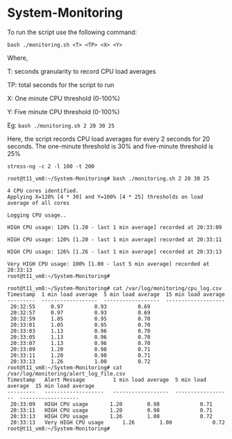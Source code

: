 # System-Monitoring

To run the script use the following command:

`bash ./monitoring.sh <T> <TP> <X> <Y>`

Where,

T: seconds granularity to record CPU load averages

TP: total seconds for the script to run

X: One minute CPU threshold (0-100%)

Y: Five minute CPU threshold (0-100%)

Eg: `bash ./monitoring.sh 2 20 30 25`

Here, the script records CPU load averages for every 2 seconds for 20 seconds. The one-minute threshold is 30% and five-minute threshold is 25%


`stress-ng -c 2 -l 100 -t 200`

```
root@t11_vm8:~/System-Monitoring# bash ./monitoring.sh 2 20 30 25

4 CPU cores identified.
Applying X=120% [4 * 30] and Y=100% [4 * 25] thresholds on load average of all cores

Logging CPU usage..

HIGH CPU usage: 120% [1.20 - last 1 min average] recorded at 20:33:09

HIGH CPU usage: 120% [1.20 - last 1 min average] recorded at 20:33:11

HIGH CPU usage: 126% [1.26 - last 1 min average] recorded at 20:33:13

Very HIGH CPU usage: 100% [1.00 - last 5 min average] recorded at 20:33:13
root@t11_vm8:~/System-Monitoring#
```

```
root@t11_vm8:~/System-Monitoring# cat /var/log/monitoring/cpu_log.csv
Timestamp  1 min load average  5 min load average  15 min load average
---------  ------------------  ------------------  -------------------
 20:32:55 	  0.97 		    0.93  		  0.69
 20:32:57 	  0.97 		    0.93  		  0.69
 20:32:59 	  1.05 		    0.95  		  0.70
 20:33:01 	  1.05 		    0.95  		  0.70
 20:33:03 	  1.13 		    0.96  		  0.70
 20:33:05 	  1.13 		    0.96  		  0.70
 20:33:07 	  1.13 		    0.96  		  0.70
 20:33:09 	  1.20 		    0.98  		  0.71
 20:33:11 	  1.20 		    0.98  		  0.71
 20:33:13 	  1.26 		    1.00  		  0.72
root@t11_vm8:~/System-Monitoring# cat /var/log/monitoring/alert_log_file.csv
Timestamp   Alert Message         1 min load average  5 min load average  15 min load average
---------   -------------------   ------------------  ------------------  -------------------
 20:33:09   HIGH CPU usage 		 1.20 		 0.98 			  0.71
 20:33:11   HIGH CPU usage 		 1.20 		 0.98 			  0.71
 20:33:13   HIGH CPU usage 		 1.26 		 1.00 			  0.72
 20:33:13   Very HIGH CPU usage 	 1.26 		 1.00 			  0.72
root@t11_vm8:~/System-Monitoring#
```
